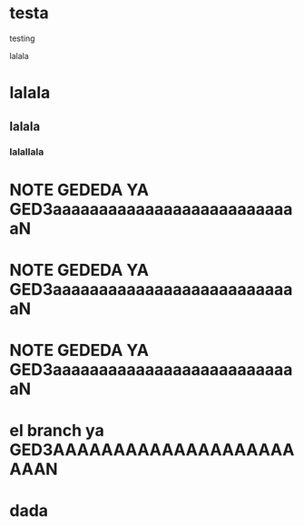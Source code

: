 # testa
testing

lalala

# lalala

## lalala

### lalallala

# NOTE GEDEDA YA GED3aaaaaaaaaaaaaaaaaaaaaaaaaaaN
# NOTE GEDEDA YA GED3aaaaaaaaaaaaaaaaaaaaaaaaaaaN
# NOTE GEDEDA YA GED3aaaaaaaaaaaaaaaaaaaaaaaaaaaN

# el branch ya GED3AAAAAAAAAAAAAAAAAAAAAAAN


# dada
